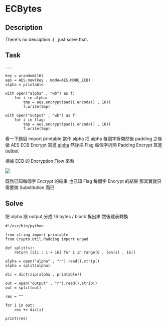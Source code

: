 # ECBytes

## Description

There's no desciption :) , just solve that.

## Task

```python=
...

key = urandom(16)
aes = AES.new(key , mode=AES.MODE_ECB)
alpha = printable

with open("alpha" , "wb") as f:
    for i in alpha:
        tmp = aes.encrypt(pad(i.encode() , 16))
        f.write(tmp)

with open("output" , "wb") as f:
    for i in flag:
        tmp = aes.encrypt(pad(i.encode() , 16))
        f.write(tmp)
```

看一下題目
import printable 當作 alpha
把 alpha 每個字拆開然後 padding 之後做 AES ECB Encrypt 寫進 [alpha](/alpha)
然後把 Flag 每個字拆開 Padding Encrypt 寫進 [output](/output)

根據 ECB 的 Encryption Flow 來看

![](https://upload.wikimedia.org/wikipedia/commons/thumb/d/d6/ECB_encryption.svg/1920px-ECB_encryption.svg.png)

既然已知每個字 Encrypt 的結果 也已知 Flag 每個字 Encrypt 的結果
那其實就只需要做 Substitution 而已

## Solve

把 alpha 跟 output 分成 16 bytes / block 拆出來
然後建表轉換

```python=
#!/usr/bin/python

from string import printable
from Crypto.Util.Padding import unpad

def split(s):
    return [s[i : i + 16] for i in range(0 , len(s) , 16)]

alpha = open("alpha" , "r").read().strip()
alpha = split(alpha)

dic = dict(zip(alpha , printable))

out = open("output" , "r").read().strip()
out = split(out)

res = ""

for i in out:
    res += dic[i]

print(res)
```


